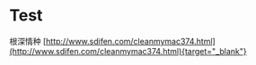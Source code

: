 # Test
根深情种
[http://www.sdifen.com/cleanmymac374.html](http://www.sdifen.com/cleanmymac374.html){target="_blank"}
